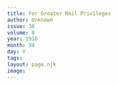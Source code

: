 ```yaml
---
title: For Greater Mail Privileges
author: Unknown
issue: 30
volume: 8
year: 1916
month: 34
day: V
tags:
layout: page.njk
image:
---
```



